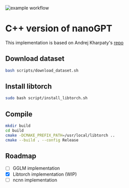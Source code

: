 ![example workflow](https://github.com/kikirizki/nanogpt_cpp/actions/workflows/cmake.yml/badge.svg)
# C++ version of nanoGPT

This implementation is based on Andrej Kharpaty's [repo](https://github.com/karpathy/nanogpt)

## Download dataset
```bash 
bash scripts/download_dataset.sh
```

## Install libtorch
```bash
sudo bash script/install_libtorch.sh
```

## Compile
```bash
mkdir build
cd build
cmake -DCMAKE_PREFIX_PATH=/usr/local/libtorch ..
cmake --build . --config Release
```

## Roadmap
- [ ] GGLM implementation
- [x] Libtorch implementation (WIP)
- [ ] ncnn implementation
